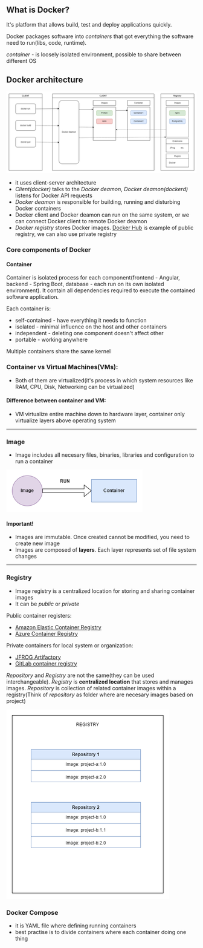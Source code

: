 ## What is Docker?

It's platform that allows build, test and deploy applications quickly.

Docker packages software into _containers_ that got everything the software need to run(libs, code, runtime).

_container_ - is loosely isolated environment, possible to share between different OS


## Docker architecture

![Docker architecture](../assets/images/docker_architecture.png)


- it uses client-server architecture
- *Client(docker)* talks to the *Docker deamon*, *Docker deamon(dockerd)* listens for Docker API requests
- *Docker deamon* is responsible for building, running and disturbing Docker containers
- Docker client and Docker deamon can run on the same system, or we can connect Docker client to remote Docker deamon
- *Docker registry* stores Docker images. [Docker Hub](https://hub.docker.com/) is example of public registry, we can also use private registry

### Core components of Docker

#### Container

Container is isolated process for each component(frontend - Angular, backend - Spring Boot, database - each run on its own isolated environment). It contain all dependencies required to execute the contained software application.

Each container is:
- self-contained - have everything it needs to function
- isolated - minimal influence on the host and other containers
- independent - deleting one component doesn't affect other
- portable - working anywhere

Multiple containers share the same kernel

### Container vs Virtual Machines(VMs):

- Both of them are virtualized(it's process in which system resources like RAM, CPU, Disk, Networking can be virtualized)

#### Difference between container and VM:
- VM virtualize entire machine down to hardware layer, container only virtualize layers above operating system

---

### Image

- Image includes all necesary files, binaries, libraries and configuration to run a container

![Container runs instance of Image](../assets/images/image_and_container.png)


#### Important!
- Images are immutable. Once created cannot be modified, you need to create new image
- Images are composed of **layers**. Each layer represents set of file system changes


---

### Registry

- Image registry is a centralized location for storing and sharing container images
- It can be *public* or *private*

Public container registers:
- [Amazon Elastic Container Registry](https://aws.amazon.com/ecr/)
- [Azure Container Registry](https://azure.microsoft.com/en-in/products/container-registry)

Private containers for local system or organization:
- [JFROG Artifactory](https://jfrog.com/artifactory/)
- [GitLab container registry](https://docs.gitlab.com/ee/user/packages/container_registry/)

_Repository_ and _Registry_ are not the same(they can be used interchangeable). _Registry_ is **centralized location** that stores and manages images. _Repository_ is collection of related container images within a registry(Think of _repository_ as folder where are necesary images based on project)

![Registry and repository](../assets/images/registry_and_repository.png)

### Docker Compose

- it is YAML file where defining running containers
- best practise is to divide containers where each container doing one thing
